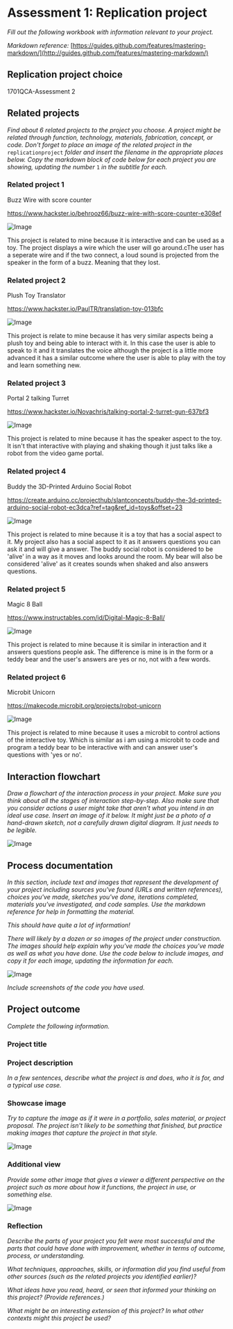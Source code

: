 # Assessment 1: Replication project

*Fill out the following workbook with information relevant to your project.*

*Markdown reference:* [https://guides.github.com/features/mastering-markdown/](http://guides.github.com/features/mastering-markdown/)

## Replication project choice ##
1701QCA-Assessment 2

## Related projects ##
*Find about 6 related projects to the project you choose. A project might be related through  function, technology, materials, fabrication, concept, or code. Don't forget to place an image of the related project in the* `replicationproject` *folder and insert the filename in the appropriate places below. Copy the markdown block of code below for each project you are showing, updating the number* `1` *in the subtitle for each.*

### Related project 1 ###
Buzz Wire with score counter

https://www.hackster.io/behrooz66/buzz-wire-with-score-counter-e308ef

![Image](wire_course.png)

This project is related to mine because it is interactive and can be used as a toy. The project displays a wire which the user will go around.cThe user has a seperate wire and if the two connect, a loud sound is projected from the speaker in the form of a buzz. Meaning that they lost. 

### Related project 2 ###
Plush Toy Translator

https://www.hackster.io/PaulTR/translation-toy-013bfc

![Image](fluffy_toy_translator.png)

This project is relate to mine because it has very similar aspects being a plush toy and being able to interact with it. In this case the user is able to speak to it and it translates the voice although the project is a little more advanced it has a similar outcome where the user is able to play with the toy and learn something new. 

### Related project 3 ###
Portal 2 talking Turret

https://www.hackster.io/Novachris/talking-portal-2-turret-gun-637bf3

![Image](speaker_portal.png)

This project is related to mine because it has the speaker aspect to the toy. It isn't that interactive with playing and shaking though it just talks like a robot from the video game portal. 

### Related project 4 ###
Buddy the 3D-Printed Arduino Social Robot

https://create.arduino.cc/projecthub/slantconcepts/buddy-the-3d-printed-arduino-social-robot-ec3dca?ref=tag&ref_id=toys&offset=23

![Image](missingimage.png)

This project is related to mine because it is a toy that has a social aspect to it. My project also has a social aspect to it as it answers questions you can ask it and will give a answer. The buddy social robot is considered to be 'alive' in a way as it moves and looks around the room. My bear will also be considered 'alive' as it creates sounds when shaked and also answers questions. 

### Related project 5 ###
Magic 8 Ball

https://www.instructables.com/id/Digital-Magic-8-Ball/

![Image](missingimage.png)

This project is related to mine because it is similar in interaction and it answers questions people ask. The difference is mine is in the form or a teddy bear and the user's answers are yes or no, not with a few words. 

### Related project 6 ###
Microbit Unicorn

https://makecode.microbit.org/projects/robot-unicorn

![Image](missingimage.png)

This project is related to mine because it uses a microbit to control actions of the interactive toy. Which is similar as i am using a microbit to code and program a teddy bear to be interactive with and can answer user's questions with 'yes or no'.
## Interaction flowchart ##
*Draw a flowchart of the interaction process in your project. Make sure you think about all the stages of interaction step-by-step. Also make sure that you consider actions a user might take that aren't what you intend in an ideal use case. Insert an image of it below. It might just be a photo of a hand-drawn sketch, not a carefully drawn digital diagram. It just needs to be legible.*

![Image](missingimage.png)

## Process documentation

*In this section, include text and images that represent the development of your project including sources you've found (URLs and written references), choices you've made, sketches you've done, iterations completed, materials you've investigated, and code samples. Use the markdown reference for help in formatting the material.*

*This should have quite a lot of information!*

*There will likely by a dozen or so images of the project under construction. The images should help explain why you've made the choices you've made as well as what you have done. Use the code below to include images, and copy it for each image, updating the information for each.*

![Image](missingimage.png)

*Include screenshots of the code you have used.*

## Project outcome ##

*Complete the following information.*

### Project title ###

### Project description ###

*In a few sentences, describe what the project is and does, who it is for, and a typical use case.*

### Showcase image ###

*Try to capture the image as if it were in a portfolio, sales material, or project proposal. The project isn't likely to be something that finished, but practice making images that capture the project in that style.*

![Image](missingimage.png)

### Additional view ###

*Provide some other image that gives a viewer a different perspective on the project such as more about how it functions, the project in use, or something else.*

![Image](missingimage.png)

### Reflection ###

*Describe the parts of your project you felt were most successful and the parts that could have done with improvement, whether in terms of outcome, process, or understanding.*


*What techniques, approaches, skills, or information did you find useful from other sources (such as the related projects you identified earlier)?*


*What ideas have you read, heard, or seen that informed your thinking on this project? (Provide references.)*


*What might be an interesting extension of this project? In what other contexts might this project be used?*
